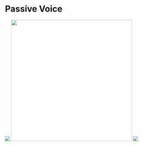 # Passive Voice

<img src="https://englishfi.com/wp-content/uploads/2020/11/active-passive.jpg" width="">
<img src="https://www.rbseguide.com/wp-content/uploads/2019/04/RBSE-Class-7-English-Grammar-Passive-Voice-1.png" width="400">



<img src="https://hindiessay.co.in/wp-content/uploads/2022/08/tenses-chart-in-hindi-800x400.jpg" width="">
